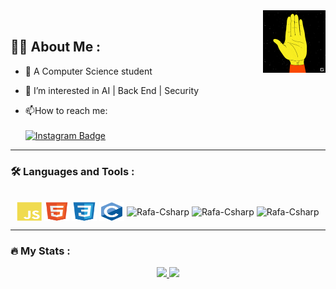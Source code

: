 
<div align=center>
<img src="https://raw.githubusercontent.com/KatlenVanessa/KatlenVanessa/master/200w.gif" align="right" width="100" > 
</div>


<div id="badges" align="center">
    <img src="https://komarev.com/ghpvc/?username=KatlenVanessa&style=flat-square&color=green" alt=""/>
</div>

## :woman_technologist: About Me :

- :book: A Computer Science student
  
- :telescope: I’m interested in AI | Back End | Security

- :mailbox:How to reach me: <br><br>
  <a href="mailto:katlenvanessa15@gmail.com?subject=Contato%20pelo%20GitHub"> <img src="https://img.shields.io/badge/Gmail-dark?style=for-the-badge&logo=gmail&logoColor=white" alt="Instagram Badge"/></a>

---

### :hammer_and_wrench: Languages and Tools :
  
<div align=center><br>
  <img align="center" alt="Rafa-Js" height="30" width="40" src="https://raw.githubusercontent.com/devicons/devicon/master/icons/javascript/javascript-plain.svg">
  <img align="center" alt="Rafa-HTML" height="30" width="40" src="https://raw.githubusercontent.com/devicons/devicon/master/icons/html5/html5-original.svg">
  <img align="center" alt="Rafa-CSS" height="30" width="40" src="https://raw.githubusercontent.com/devicons/devicon/master/icons/css3/css3-original.svg">
  <img align="center" alt="Rafa-Csharp" height="30" width="40" src="https://raw.githubusercontent.com/devicons/devicon/master/icons/c/c-original.svg">
  <img align="center" alt="Rafa-Csharp" height="30" width="40" src="https://cdn.jsdelivr.net/gh/devicons/devicon/icons/typescript/typescript-original.svg" />
   <img align="center" alt="Rafa-Csharp" height="30" width="40" src="https://cdn.jsdelivr.net/gh/devicons/devicon/icons/ionic/ionic-original.svg" />
    <img align="center" alt="Rafa-Csharp" height="30" width="40" src="https://cdn.jsdelivr.net/gh/devicons/devicon/icons/react/react-original.svg" />
    
          

    
  
 
</div>

  
---
### :fire: My Stats :

<div align="center">
<a href="https://github.com/KatlenVanessa">
<img height="130em" src="https://github-readme-stats.vercel.app/api?username=KatlenVanessa&show_icons=true&theme=dracula&include_all_commits=true&count_private=true"/>
<img height="130em" src="https://github-readme-stats.vercel.app/api/top-langs/?username=KatlenVanessa&layout=compact&langs_count=7&theme=dracula"/>
</div>
 
    

